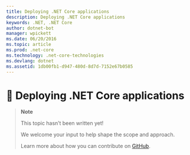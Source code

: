 ```yaml
---
title: Deploying .NET Core applications
description: Deploying .NET Core applications
keywords: .NET, .NET Core
author: dotnet-bot
manager: wpickett
ms.date: 06/20/2016
ms.topic: article
ms.prod: .net-core
ms.technology: .net-core-technologies
ms.devlang: dotnet
ms.assetid: 1db00fb1-d947-480d-8d7d-7152e67b0585
---
```


# 🔧 Deploying .NET Core applications

> **Note**
> 
> This topic hasn’t been written yet! 
>
> We welcome your input to help shape the scope and approach. 
> 
> Learn more about how you can contribute on
> [GitHub](https://github.com/dotnet/docs/blob/master/CONTRIBUTING.md).
>